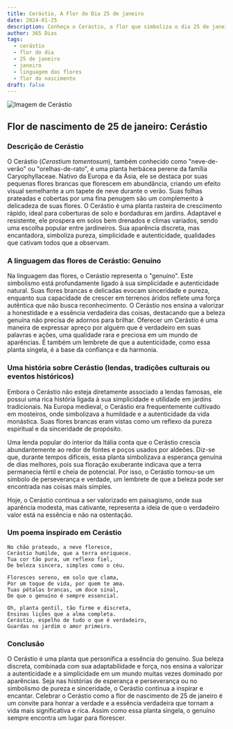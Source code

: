 ```yaml
---
title: Cerástio, A Flor do Dia 25 de janeiro
date: 2024-01-25
description: Conheça o Cerástio, a flor que simboliza o dia 25 de janeiro e seu significado 'Genuíno'. Explore a beleza e o simbolismo desta flor encantadora.
author: 365 Dias
tags:
  - cerástio
  - flor do dia
  - 25 de janeiro
  - janeiro
  - linguagem das flores
  - flor do nascimento
draft: false
---
```


![Imagem de Cerástio](https://cdn.pixabay.com/photo/2019/05/12/19/11/downy-madarhur-4198805_640.jpg#center)


## Flor de nascimento de 25 de janeiro: Cerástio

### Descrição de Cerástio

O Cerástio (_Cerastium tomentosum_), também conhecido como "neve-de-verão" ou "orelhas-de-rato", é uma planta herbácea perene da família Caryophyllaceae. Nativo da Europa e da Ásia, ele se destaca por suas pequenas flores brancas que florescem em abundância, criando um efeito visual semelhante a um tapete de neve durante o verão. Suas folhas prateadas e cobertas por uma fina penugem são um complemento à delicadeza de suas flores. O Cerástio é uma planta rasteira de crescimento rápido, ideal para coberturas de solo e bordaduras em jardins. Adaptável e resistente, ele prospera em solos bem drenados e climas variados, sendo uma escolha popular entre jardineiros. Sua aparência discreta, mas encantadora, simboliza pureza, simplicidade e autenticidade, qualidades que cativam todos que a observam.

### A linguagem das flores de Cerástio: Genuíno

Na linguagem das flores, o Cerástio representa o "genuíno". Este simbolismo está profundamente ligado à sua simplicidade e autenticidade natural. Suas flores brancas e delicadas evocam sinceridade e pureza, enquanto sua capacidade de crescer em terrenos áridos reflete uma força autêntica que não busca reconhecimento. O Cerástio nos ensina a valorizar a honestidade e a essência verdadeira das coisas, destacando que a beleza genuína não precisa de adornos para brilhar. Oferecer um Cerástio é uma maneira de expressar apreço por alguém que é verdadeiro em suas palavras e ações, uma qualidade rara e preciosa em um mundo de aparências. É também um lembrete de que a autenticidade, como essa planta singela, é a base da confiança e da harmonia.

### Uma história sobre Cerástio (lendas, tradições culturais ou eventos históricos)

Embora o Cerástio não esteja diretamente associado a lendas famosas, ele possui uma rica história ligada à sua simplicidade e utilidade em jardins tradicionais. Na Europa medieval, o Cerástio era frequentemente cultivado em mosteiros, onde simbolizava a humildade e a autenticidade da vida monástica. Suas flores brancas eram vistas como um reflexo da pureza espiritual e da sinceridade de propósito.

Uma lenda popular do interior da Itália conta que o Cerástio crescia abundantemente ao redor de fontes e poços usados por aldeões. Diz-se que, durante tempos difíceis, essa planta simbolizava a esperança genuína de dias melhores, pois sua floração exuberante indicava que a terra permanecia fértil e cheia de potencial. Por isso, o Cerástio tornou-se um símbolo de perseverança e verdade, um lembrete de que a beleza pode ser encontrada nas coisas mais simples.

Hoje, o Cerástio continua a ser valorizado em paisagismo, onde sua aparência modesta, mas cativante, representa a ideia de que o verdadeiro valor está na essência e não na ostentação.

### Um poema inspirado em Cerástio

```
No chão prateado, a neve floresce,  
Cerástio humilde, que a terra enriquece.  
Tua cor tão pura, um reflexo fiel,  
De beleza sincera, simples como o céu.  

Floresces sereno, em solo que clama,  
Por um toque de vida, por quem te ama.  
Tuas pétalas brancas, um doce sinal,  
De que o genuíno é sempre essencial.  

Oh, planta gentil, tão firme e discreta,  
Ensinas lições que a alma completa.  
Cerástio, espelho de tudo o que é verdadeiro,  
Guardas no jardim o amor primeiro.
```

### Conclusão

O Cerástio é uma planta que personifica a essência do genuíno. Sua beleza discreta, combinada com sua adaptabilidade e força, nos ensina a valorizar a autenticidade e a simplicidade em um mundo muitas vezes dominado por aparências. Seja nas histórias de esperança e perseverança ou no simbolismo de pureza e sinceridade, o Cerástio continua a inspirar e encantar. Celebrar o Cerástio como a flor de nascimento de 25 de janeiro é um convite para honrar a verdade e a essência verdadeira que tornam a vida mais significativa e rica. Assim como essa planta singela, o genuíno sempre encontra um lugar para florescer.